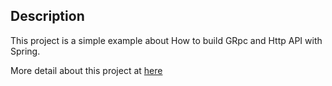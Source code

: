 ## Description

This project is a simple example about How to build GRpc and Http API with Spring.

More detail about this project at [here](https://thinhdanggroup.github.io/spring-grpc-http/)
